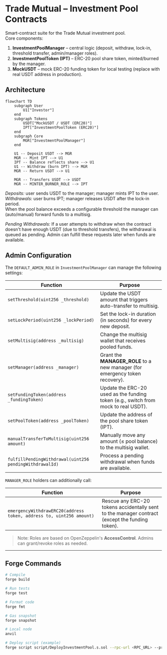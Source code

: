 # Trade Mutual – Investment Pool Contracts

Smart-contract suite for the Trade Mutual investment pool.  
Core components:

1. **InvestmentPoolManager** – central logic (deposit, withdraw, lock-in, threshold transfer, admin/manager roles).
2. **InvestmentPoolToken (IPT)** – ERC-20 pool share token, minted/burned by the manager.
3. **MockUSDT** – mock ERC-20 funding token for local testing (replace with real USDT address in production).

## Architecture

```mermaid
flowchart TD
    subgraph User
        U1["Investor"]
    end
    subgraph Tokens
        USDT["MockUSDT / USDT (ERC20)"]
        IPT["InvestmentPoolToken (ERC20)"]
    end
    subgraph Core
        MGR["InvestmentPoolManager"]
    end

    U1 -- Deposit USDT --> MGR
    MGR -- Mint IPT --> U1
    IPT -- Balance reflects share --> U1
    U1 -- Withdraw (burn IPT) --> MGR
    MGR -- Return USDT --> U1

    MGR -- Transfers USDT --> USDT
    MGR -- MINTER_BURNER_ROLE --> IPT
```

*Deposits:* user sends USDT to the manager; manager mints IPT to the user.  
*Withdrawals:* user burns IPT; manager releases USDT after the lock-in period.  
When the pool balance exceeds a configurable threshold the manager can (auto/manual) forward funds to a multisig.

*Pending Withdrawals:* If a user attempts to withdraw when the contract doesn't have enough USDT (due to threshold transfers), the withdrawal is queued as pending. Admin can fulfill these requests later when funds are available.

## Admin Configuration

The `DEFAULT_ADMIN_ROLE` in `InvestmentPoolManager` can manage the following settings:

| Function | Purpose |
|----------|---------|
| `setThreshold(uint256 _threshold)` | Update the USDT amount that triggers auto-transfer to multisig. |
| `setLockPeriod(uint256 _lockPeriod)` | Set the lock-in duration (in seconds) for every new deposit. |
| `setMultisig(address _multisig)` | Change the multisig wallet that receives pooled funds. |
| `setManager(address _manager)` | Grant the **MANAGER_ROLE** to a new manager (for emergency token recovery). |
| `setFundingToken(address _fundingToken)` | Update the ERC-20 used as the funding token (e.g., switch from mock to real USDT). |
| `setPoolToken(address _poolToken)` | Update the address of the pool share token (IPT). |
| `manualTransferToMultisig(uint256 amount)` | Manually move any amount (≤ pool balance) to the multisig wallet. |
| `fulfillPendingWithdrawal(uint256 pendingWithdrawalId)` | Process a pending withdrawal when funds are available. |

`MANAGER_ROLE` holders can additionally call:

| Function | Purpose |
|----------|---------|
| `emergencyWithdrawERC20(address token, address to, uint256 amount)` | Rescue any ERC-20 tokens accidentally sent to the manager contract (except the funding token). |

> Note: Roles are based on OpenZeppelin's **AccessControl**. Admins can grant/revoke roles as needed.

---

## Forge Commands

```bash
# Compile
forge build

# Run tests
forge test

# Format code
forge fmt

# Gas snapshot
forge snapshot

# Local node
anvil

# Deploy script (example)
forge script script/DeployInvestmentPool.s.sol --rpc-url <RPC_URL> --private-key <PK> --broadcast
```


